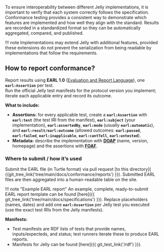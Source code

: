 To ensure interoperability between different Jelly implementations, it is important to verify that each system correctly follows the specification. Conformance testing provides a consistent way to demonstrate which features are implemented and how well they align with the standard. Results are recorded in a standardized format so they can be automatically aggregated, compared, and published.

!!! note
    Implementations may extend Jelly with additional features, provided these extensions do not prevent the serialization from being readable by implementations that follow the requirements.

## How to report conformance?

Report results using **EARL 1.0** ([Evaluation and Report Language](https://www.w3.org/WAI/standards-guidelines/earl/)), one **`earl:Assertion`** per test.  
Run the official Jelly test manifests for the protocol version you implement; iterate each applicable entry and record its outcome.  

**What to include:**

- **Assertions:** for every applicable test, create a **`earl:Assertion`** with **`earl:test`** (the test IRI from the manifest), **`earl:subject`** (your implementation), **`earl:assertedBy`**, **`earl:mode`** (usually **`earl:automatic`**), and **`earl:result/earl:outcome`** (allowed outcomes: **`earl:passed`**, **`earl:failed`**, **`earl:inapplicable`**, **`earl:cantTell`**, **`earl:untested`**).    
- **Metadata:** describe the implementation with [**DOAP**](https://github.com/ewilderj/doap) (name, version, homepage) and the assertions with [**FOAF**](http://xmlns.com/foaf/spec/).  

### Where to submit / how it’s used  

Submit the EARL file (in Turtle format) via pull request [to this directory](  {{git_tree_link('tree/main/docs/conformance/reports') }}). Submitted EARL files are then aggregated into a human-readable table on the site.  

!!! note "Example EARL report"
    An example, complete, ready-to-submit EARL report template can be found [here]({{ git_tree_link('tree/main/docs/specifications') }}). Replace placeholders (names, dates) and add one **`earl:Assertion`** per Jelly test you executed (use the exact test IRIs from the Jelly manifests).   

**Manifests:**  

- Test manifests are RDF lists of tests that provide names, inputs/expecteds, and status; test runners iterate these to produce EARL reports.  
- Manifests for Jelly can be found [here]({{ git_test_link('/rdf') }}).
